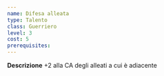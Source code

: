```yaml
---
name: Difesa alleata
type: Talento
class: Guerriero
level: 3
cost: 5
prerequisites: 
---
```


**Descrizione**
+2 alla CA degli alleati a cui è adiacente